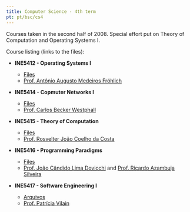 ```yaml
---
title: Computer Science - 4th term
pt: pt/bsc/cs4
---
```


Courses taken in the second half of 2008.
Special effort put on Theory of Computation and Operating Systems I.

Course listing (links to the files):

  * **INE5412 - Operating Systems I**
      + [Files](http://constantijn.alvb.in/graduacao/disciplinas/ine5412/)
      + [Prof. Antônio Augusto Medeiros Fröhlich](http://www.lisha.ufsc.br/~guto/)

  * **INE5414 - Copmuter Networks I**
      + [Files](http://constantijn.alvb.in/graduacao/disciplinas/ine5414/)
      + [Prof. Carlos Becker Westphall](http://www.inf.ufsc.br/~westphal/)

  * **INE5415 - Theory of Computation**
      + [Files](http://constantijn.alvb.in/graduacao/disciplinas/ine5415/)
      + [Prof. Rosvelter João Coelho da Costa](http://www.inf.ufsc.br/~coelho/)

  * **INE5416 - Programming Paradigms**
      + [Files](http://constantijn.alvb.in/graduacao/disciplinas/ine5416/)
      + [Prof. João Cândido Lima Dovicchi](http://www.inf.ufsc.br/~dovicchi/) and [Prof. Ricardo Azambuja Silveira](http://www.inf.ufsc.br/~silveira/)

  * **INE5417 - Software Engineering I**
      + [Arquivos](http://constantijn.alvb.in/graduacao/disciplinas/ine5417/)
      + [Prof. Patrícia Vilain](http://buscatextual.cnpq.br/buscatextual/visualizacv.jsp?id=K4784740T3)
 
